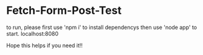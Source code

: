 # Fetch-Form-Post-Test
to run, please first use 'npm i' to install dependencys then use 'node app' to start.
localhost:8080

Hope this helps if you need it!!
